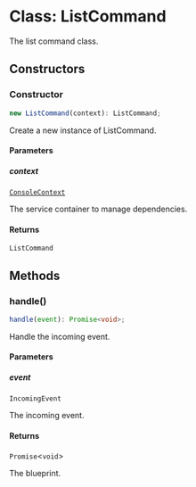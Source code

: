 # Class: ListCommand

The list command class.

## Constructors

### Constructor

```ts
new ListCommand(context): ListCommand;
```

Create a new instance of ListCommand.

#### Parameters

##### context

[`ConsoleContext`](../../../declarations/interfaces/ConsoleContext.md)

The service container to manage dependencies.

#### Returns

`ListCommand`

## Methods

### handle()

```ts
handle(event): Promise<void>;
```

Handle the incoming event.

#### Parameters

##### event

`IncomingEvent`

The incoming event.

#### Returns

`Promise`\<`void`\>

The blueprint.
